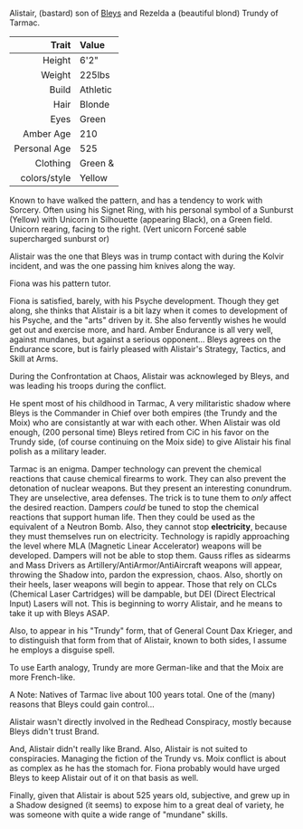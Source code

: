 Alistair, (bastard) son of [Bleys](BleysOfOberon) and Rezelda a (beautiful blond) Trundy of Tarmac.

| Trait        | Value    |
| --: | :-- |
| Height       | 6'2"     |
| Weight       | 225lbs   |
| Build        | Athletic |
| Hair         | Blonde   |
| Eyes         | Green    |
| Amber Age    | 210      |
| Personal Age | 525      |
| Clothing     | Green &  |
| colors/style | Yellow   |

Known to have walked the pattern, and has a tendency to work with Sorcery.  Often using his Signet Ring, with his personal symbol of a Sunburst (Yellow) with Unicorn in Silhouette (appearing Black), on a Green field. Unicorn rearing, facing to the right. (Vert unicorn Forcené sable supercharged sunburst or) 
 
Alistair was the one that Bleys was in trump contact with during the Kolvir incident, and was the one passing him knives along the way.
 
Fiona was his pattern tutor.
 
Fiona is satisfied, barely, with his Psyche development.  Though they get along, she thinks that Alistair is a bit lazy when it comes to development of his Psyche, and the "arts" driven by it.  She also fervently wishes he would get out and exercise more, and hard.  Amber Endurance is all very well, against mundanes, but against a serious opponent...  Bleys agrees on the Endurance score, but is fairly pleased with Alistair's Strategy, Tactics, and Skill at Arms.
 
During the Confrontation at Chaos, Alistair was acknowleged by Bleys, and was leading his troops during the conflict.
 
He spent most of his childhood in Tarmac, A very militaristic shadow where Bleys is the Commander in Chief over both empires (the Trundy and the Moix) who are consistantly at war with each other.  When Alistair was old enough, (200 personal time) Bleys retired from CiC in his favor on the Trundy side, (of course continuing on the Moix side) to give Alistair his final polish as a military leader.
 
Tarmac is an enigma.  Damper technology can prevent the chemical reactions that cause chemical firearms to work.  They can also prevent the detonation of nuclear weapons.  But they present an interesting conundrum.  They are unselective, area defenses.  The trick is to tune them to *only* affect the desired reaction.  Dampers *could* be tuned to stop the chemical reactions that support human life.  Then they could be used as the equivalent of a Neutron Bomb.  Also, they cannot stop __electricity__, because they must themselves run on electricity.  Technology is rapidly approaching the level where MLA (Magnetic Linear Accelerator) weapons will be developed.  Dampers will not be able to stop them.  Gauss rifles as sidearms and Mass Drivers as Artillery/AntiArmor/AntiAircraft weapons will appear, throwing the Shadow into, pardon the expression, chaos.  Also, shortly on their heels, laser weapons will begin to appear.  Those that rely on CLCs (Chemical Laser Cartridges) will be dampable, but DEI (Direct Electrical Input) Lasers will not.  This is beginning to worry Alistair, and he means to take it up with Bleys ASAP.

Also, to appear in his "Trundy" form, that of General Count Dax Krieger, and to distinguish that form from that of Alistair, known to both sides, I assume he employs a disguise spell.
 
To use Earth analogy, Trundy are more German-like and that the Moix are more French-like.
 
A Note: Natives of Tarmac live about 100 years total.  One of the (many) reasons that Bleys could gain control...
 
Alistair wasn't directly involved in the Redhead Conspiracy, mostly because Bleys didn't trust Brand.
 
And, Alistair didn't really like Brand.  Also, Alistair is not suited to conspiracies.  Managing the fiction of the Trundy vs. Moix conflict is about as complex as he has the stomach for.  Fiona probably would have urged Bleys to keep Alistair out of it on that basis as well.
 
Finally, given that Alistair is about 525 years old, subjective, and grew up in a Shadow designed (it seems) to expose him to a great deal of variety, he was someone with quite a wide range of "mundane" skills.

